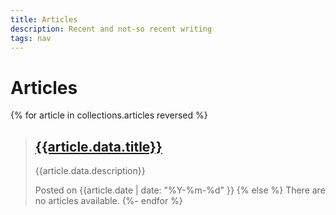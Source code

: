 ```yaml
---
title: Articles
description: Recent and not-so recent writing
tags: nav
---
```

# Articles

{% for article in collections.articles reversed %}
> ## [{{article.data.title}}]({{article.url}})
>
> {{article.data.description}}
> 
> <span class="meta">Posted on {{article.date | date: "%Y-%m-%d" }}</span>
{% else %}
  There are no articles available.
{%- endfor %}